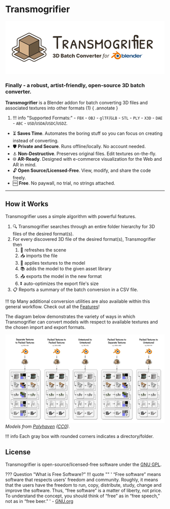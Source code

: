 # Transmogrifier

![Transmogrifier_Logo_Banner_1000.jpg](assets/images/Transmogrifier_Logo_Banner_1000.jpg)

### Finally - a robust, artist-friendly, open-source 3D batch converter.

**Transmogrifier** is a Blender addon for batch converting 3D files and associated textures into other formats (1)
{ .annotate }

1.  !!! info "Supported Formats:"
        - `FBX`
        - `OBJ`
        - `glTF`/`GLB`
        - `STL` 
        - `PLY` 
        - `X3D` 
        - `DAE`
        - `ABC`
        - `USD`/`USDA`/`USDC`/`USDZ`.

- ⏳ **Saves Time**. Automates the boring stuff so you can focus on creating instead of converting. 
- 🛡️ **Private and Secure**. Runs offline/locally.  No account needed.
- ⚓ **Non-Destructive**. Preserves original files.  Edit textures on-the-fly.
- 🌐 **AR-Ready**.  Designed with e-commerce visualization for the Web and AR in mind.
- 🔓 **Open Source/Licensed-Free**. View, modify, and share the code freely. 
- 🆓 **Free**. No paywall, no trial, no strings attached.

***

## How it Works
Transmogrifier uses a simple algorithm with powerful features.

1. 🔍 Transmogrifier searches through an entire folder hierarchy for 3D files of the desired format(s). 
2. For every discovered 3D file of the desired format(s), Transmogrifier then
    1. 🧹 refreshes the scene
    2. 📥 imports the file
    3. 🏁 applies textures to the model
    4. 📚 adds the model to the given asset library
    5. 📤 exports the model in the new format
    6. ⏬ auto-optimizes the export file's size
3. 📋 Reports a summary of the batch conversion in a CSV file.

!!! tip
    Many additional conversion utilities are also available within this general workflow.  Check out all the [Features](https://sapwoodstudio.github.io/Transmogrifier/features/)!


The diagram below demonstrates the variety of ways in which Transmogrifier can convert models with respect to available textures and the chosen import and export formats. 

![Transmogrifier_Logo_Banner_1000.jpg](assets/images/Transmogrifier_How_it_Works_Diagram.jpg)
*Models from [Polyhaven](https://polyhaven.com/models) ([CC0](https://creativecommons.org/share-your-work/public-domain/cc0/)).*

!!! info
    Each gray box with rounded corners indicates a directory/folder.

## License
Transmogrifier is open-source/licensed-free software under the [GNU GPL](https://github.com/SapwoodStudio/Transmogrifier/blob/main/LICENSE).

??? Question "What is Free Software?"
    !!! quote ""
        ' “Free software” means software that respects users' freedom and community. Roughly, it means that the users have the freedom to run, copy, distribute, study, change and improve the software. Thus, “free software” is a matter of liberty, not price. To understand the concept, you should think of “free” as in “free speech,” not as in “free beer.” ' - [GNU.org](https://www.gnu.org/philosophy/free-sw.html)

